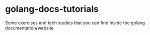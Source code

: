 # golang-docs-tutorials
Some exercises and tech studies that you can find inside the golang documentation/website
